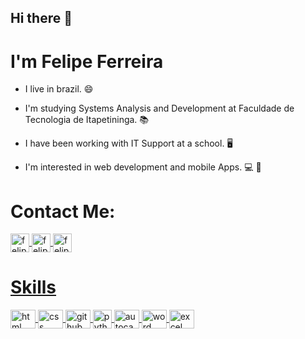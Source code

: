 ## Hi there 👋
# I'm Felipe Ferreira  

- I live in brazil. :smile:

- I'm studying Systems Analysis and Development at Faculdade de Tecnologia de Itapetininga. :books:

- I have been working with IT Support at a school. :desktop_computer:

- I'm interested in web development and mobile Apps. :computer: :iphone:



# Contact Me:

<!-- Social Media -->
<!--LinkedIn-->
<a href="https://steamcommunity.com/profiles/76561198353916509/" target= "_blank">
<img align="center" alt="felipe-linkedin" height="30" width="30" src= "https://www.flaticon.com/premium-icon/icons/svg/2626/2626307.svg">

<!--Facebook-->
<a href="https://www.facebook.com/fferreirafe" target= "_blank">
<img align="center" alt="felipe-facebook" height="30" width="30" src= "https://www.flaticon.com/premium-icon/icons/svg/2626/2626269.svg">

<!--Steam-->
<a href="https://www.linkedin.com/in/felipe-ferreira-64666a206/" target= "_blank">
<img align="center" alt="felipe-steam" height="30" width="30" src= "https://www.flaticon.com/premium-icon/icons/svg/2626/2626273.svg">






# Skills

<!-- Skills -->
<!--HTML-->
<img align="center" alt="html" height="30" width="40" src= "https://www.flaticon.com/svg/vstatic/svg/732/732212.svg?token=exp=1613349668~hmac=d8610436e4d27667637a26cae13bfd4e">

<!--CSS-->
<img align="center" alt="css" height="30" width="40" src= "https://www.flaticon.com/svg/vstatic/svg/732/732190.svg?token=exp=1613349698~hmac=8e9efb6c553d987619aaa65f5e2adeb6">

<!--GitHub-->
<img align="center" alt="github" height="30" width="40" src= "https://www.flaticon.com/svg/vstatic/svg/733/733553.svg?token=exp=1613350373~hmac=67e6d6372d4364dd4b951b87ebf5dcda">

<!--Python-->
<img align="center" alt="python" height="30" width="30" src= "https://www.flaticon.com/premium-icon/icons/svg/3098/3098090.svg">

<!--AutoCad-->
<img align="center" alt="autocad" height="30" width="40" src= "https://www.flaticon.com/svg/vstatic/svg/839/839143.svg?token=exp=1613351000~hmac=03d0fadbcf0b46dc3ab7902fb3135550">

<!--Word-->
<img align="center" alt="word" height="30" width="40" src= "https://www.flaticon.com/svg/vstatic/svg/888/888883.svg?token=exp=1613351290~hmac=e57eab65e5322e0d0e24fe7bcd816f0c">

<!--Excel-->
<img align="center" alt="excel" height="30" width="40" src= "https://www.flaticon.com/svg/vstatic/svg/888/888850.svg?token=exp=1613351297~hmac=e7661aef128b57749eef9327b563c827">














